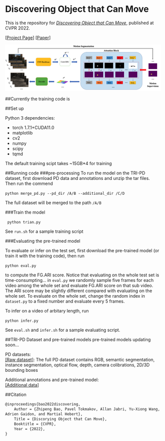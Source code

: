 
# Discovering Object that Can Move

This is the repository for [*Discovering Object that Can Move*](https://arxiv.org/abs/2203.10159), published at CVPR 2022.  


[[Project Page](https://zpbao.github.io/projects/CVPR22-Discovering/)]
[[Paper](https://zpbao.github.io/projects/CVPR22-Discovering/)]

<img src='./imgs/pipeline.png' />

##Currently the training code is 

##Set up

Python 3 dependencies:

* torch 1.7.1+CUDA11.0 
* matplotlib
* cv2
* numpy
* scipy
* tqmd

The default training scipt takes ~15GB*4 for training


##Running code
###pre-processing
To run the model on the TRI-PD dataset, first download PD data and annotations and unzip the tar files. Then run the commend

```python merge_pd.py --pd_dir /A/B --additional_dir /C/D``` 

The full dataset will be merged to the path ```/A/B```

###Train the model 

``` python trian.py``` 

See ```run.sh``` for a sample training script

###Evaluating the pre-trained model

To evaluate or infer on the test set, first download the pre-trained model (or train it with the training code), then run

```python eval.py``` 

to compute the FG.ARI score. Notice that evaluating on the whole test set is time-consumpting... in ```eval.py``` we randomly sample five frames for each video among the whole set and evaluate FG.ARI score on that sub video. The ARI score may be slightly different compared with evaluating on the whole set. To evaluate on the whole set, change the random index in ```dataset.py``` to a fixed number and evaluate every 5 frames. 

To  infer on a video of arbitary length, run

```python infer.py```

See ```eval.sh``` and ```infer.sh``` for a sample evaluating script.



##TRI-PD Dataset and pre-trained models
pre-trained models updating soon...

PD datasets:   
[[Raw dataset]](https://tri-ml-public.s3.amazonaws.com/datasets/tri-pd-flow/tri_pd_flow_00.tar): The full PD dataset contains RGB, semantic segmentation, instance segmentation, optical flow, depth, camera colibrations, 2D/3D bounding boxes

Additional annotations and pre-trained model:   
[[Additional data]](https://cmu.box.com/s/2cf718pyuh9jhg7davq23y79kdinq4aq)



##Citation

```
@inproceedings{bao2022discovering,
    Author = {Zhipeng Bao, Pavel Tokmakov, Allan Jabri, Yu-Xiong Wang, Adrien Gaidon, and Martial Hebert},
    Title = {Discorying Object that Can Move},
    Booktitle = {CVPR},
    Year = {2022},
}
```


